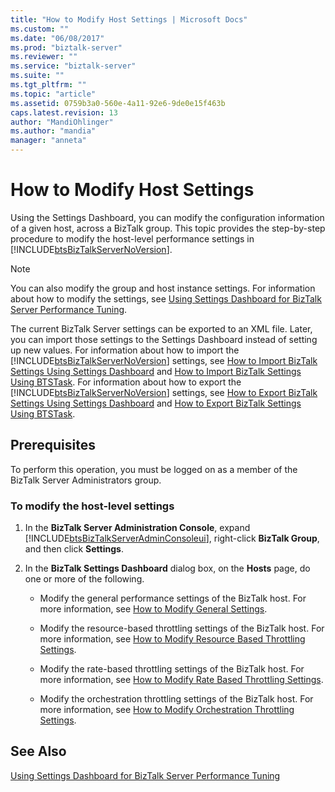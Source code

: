 ```yaml
---
title: "How to Modify Host Settings | Microsoft Docs"
ms.custom: ""
ms.date: "06/08/2017"
ms.prod: "biztalk-server"
ms.reviewer: ""
ms.service: "biztalk-server"
ms.suite: ""
ms.tgt_pltfrm: ""
ms.topic: "article"
ms.assetid: 0759b3a0-560e-4a11-92e6-9de0e15f463b
caps.latest.revision: 13
author: "MandiOhlinger"
ms.author: "mandia"
manager: "anneta"
---
```

# How to Modify Host Settings
Using the Settings Dashboard, you can modify the configuration information of a given host, across a BizTalk group. This topic provides the step-by-step procedure to modify the host-level performance settings in [!INCLUDE[btsBizTalkServerNoVersion](../includes/btsbiztalkservernoversion-md.md)].  
  
> [!NOTE]
>  You can also modify the group and host instance settings. For information about how to modify the settings, see [Using Settings Dashboard for BizTalk Server Performance Tuning](../core/using-settings-dashboard-for-biztalk-server-performance-tuning.md).  
  
 The current BizTalk Server settings can be exported to an XML file. Later, you can import those settings to the Settings Dashboard instead of setting up new values. For information about how to import the [!INCLUDE[btsBizTalkServerNoVersion](../includes/btsbiztalkservernoversion-md.md)] settings, see [How to Import BizTalk Settings Using Settings Dashboard](../core/how-to-import-biztalk-settings-using-settings-dashboard.md) and [How to Import BizTalk Settings Using BTSTask](../core/how-to-import-biztalk-settings-using-btstask.md). For information about how to export the [!INCLUDE[btsBizTalkServerNoVersion](../includes/btsbiztalkservernoversion-md.md)] settings, see [How to Export BizTalk Settings Using Settings Dashboard](../core/how-to-export-biztalk-settings-using-settings-dashboard.md) and [How to Export BizTalk Settings Using BTSTask](../core/how-to-export-biztalk-settings-using-btstask.md).  
  
## Prerequisites  
 To perform this operation, you must be logged on as a member of the BizTalk Server Administrators group.  
  
### To modify the host-level settings  
  
1.  In the **BizTalk Server Administration Console**, expand [!INCLUDE[btsBizTalkServerAdminConsoleui](../includes/btsbiztalkserveradminconsoleui-md.md)], right-click **BizTalk Group**, and then click **Settings**.  
  
2.  In the **BizTalk Settings Dashboard** dialog box, on the **Hosts** page, do one or more of the following.  
  
    -   Modify the general performance settings of the BizTalk host. For more information, see [How to Modify General Settings](../core/how-to-modify-general-settings.md).  
  
    -   Modify the resource-based throttling settings of the BizTalk host. For more information, see [How to Modify Resource Based Throttling Settings](../core/how-to-modify-resource-based-throttling-settings.md).  
  
    -   Modify the rate-based throttling settings of the BizTalk host. For more information, see [How to Modify Rate Based Throttling Settings](../core/how-to-modify-rate-based-throttling-settings.md).  
  
    -   Modify the orchestration throttling settings of the BizTalk host. For more information, see [How to Modify Orchestration Throttling Settings](../core/how-to-modify-orchestration-throttling-settings.md).  
  
## See Also  
 [Using Settings Dashboard for BizTalk Server Performance Tuning](../core/using-settings-dashboard-for-biztalk-server-performance-tuning.md)